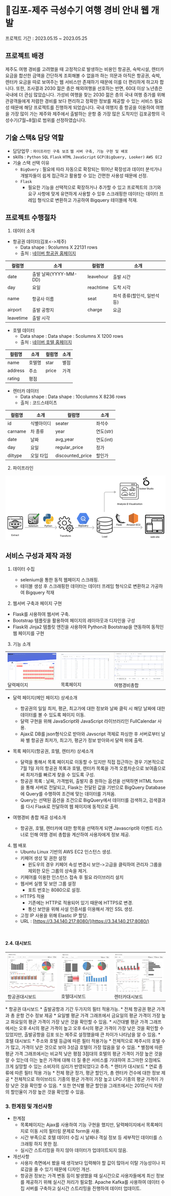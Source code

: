 # 🍊김포-제주 극성수기 여행 경비 안내 웹 개발
프로젝트 기간 : 2023.05.15 ~ 2023.05.25

## 프로젝트 배경
제주도 여행 경비를 고려했을 때 고정적으로 발생하는 비용인 항공권, 숙박시설, 렌터카 요금을 합산한 금액을 간단하게 조회해볼 수 없을까 하는 의문과 아직은 항공권, 숙박, 렌터카 요금을 따로 보여주는 웹 서비스만 존재하기 때문에 이를 더 편리하게 하고자 합니다. 또한, 조사결과 2030 젊은 층은 해외여행을 선호하는 반면, 60대 이상 노년층은 국내에 더 관심 많았습니다. 가성비 여행을 찾는 2030 젊은 층의 국내 여행 증가를 위해 관광객들에게 저렴한 경비를 보다 편리하고 정확한 정보를 제공할 수 있는 서비스 필요성 때문에 해당 프로젝트를 진행하게 되었습니다. 국내 여행지 중 항공을 이용하여 여행을 가장 많이 가는 제주와 제주에서 출발하는 운항 중 가장 많은 도착지인 김포공항의 극성수기(7월~8월)로 범위를 선정하였습니다.

## 기술 스택& 담당 역할
- 담당업무 : ```파이프라인 구축 보조``` ```웹 서버 구축, 기능 구현 및 배포```
- skills : ```Python``` ```SQL``` ```Flask``` ```HTML``` ```JavaScript``` ```GCP(BigQuery, Looker)``` ```AWS EC2```
- 기술 스택 선택 이유
  - ```BigQuery``` : 필요에 따라 자동으로 확장되는 뛰어난 확장성과 데이터 분석가나 개발자들이 쉽게 접근하고 활용할 수 있는 간편한 사용성 때문에 선정.
  -  ```Flask```
      -  필요한 기능을 선택적으로 확장하거나 추가할 수 있고 프로젝트의 크기와 요구 사항에 맞게 유연하게 사용할 수 있후 스크래핑한 데이터는 데이터 프레임 형식으로 변환하고 가공하여 Bigquery 테이블에 적재.


## 프로젝트 수행절차  
1. 데이터 소개   
  * 항공권 데이터(김포<->제주)
    * Data shape : 9columns X 22131 rows
    * 출처 : [네이버 항공권 홈페이지](https://m-flight.naver.com/)
     
| 컬럼명 | 소개 | 컬럼명 | 소개 |
| --- | --- | --- | --- |
| date | 출발 날짜(YYYY-MM-DD) | leavehour | 출발 시간 |
| day | 요일 | reachtime | 도착 시각 |
| name | 항공사 이름 | seat | 좌석 종류(할인석, 일반석 등) |
| airport | 출발 공항지 | charge | 요금 |
| leavetime | 출발 시각 |  |  |

  * 호텔 데이터
    * Data shape : Data shape : 5columns X 1200 rows
    * 출처 : [네이버 호텔 홈페이지](https://hotels.naver.com/)
     
| 컬럼명 | 소개 | 컬럼명 | 소개 |
| --- | --- | --- | --- |
| name | 호텔명 | star | 별점 |
| address | 주소 | price | 가격 |
| rating | 평점 |  |  |

  * 렌터카 데이터
    * Data shape : Data shape : 10columns X 8236 rows
    * 출처 : 코드스테이츠
     
| 컬럼명 | 소개 | 컬럼명 | 소개 |
| --- | --- | --- | --- |
| id | 식별아이디 | seater | 좌석수 |
| carname | 차 종류 | year | 연도(str) |
| date | 날짜 | avg_year | 연도(int) |
| day | 요일 | regular_price | 정가 |
| diltype | 오일 타입 | discounted_price | 할인가 |

2. 파이프라인
<img src="picture/파이프라인.png" alt="파이프라인">



## 서비스 구성과 제작 과정
1. 데이터 수집
    - selenium을 통한 동적 웹페이지 스크래핑.
    - 테이블 생성 후 스크래핑한 데이터는 데이터 프레임 형식으로 변환하고 가공하여 Bigquery 적재

2. 웹서버 구축과 페이지 구현
  * Flask를 사용하여 웹서버 구축.
  * Bootstrap 템플릿을 활용하여 페이지의 레이아웃과 디자인을 구성
  * Flask와 Jinja2 템플릿 엔진을 사용하여 Python과 Bootstrap을 연동하여 동적인 웹 페이지를 구현

3. 기능 소개
<table>
  <td>
    <img src="picture/달력페이지.png" alt="달력페이지">
    달력페이지
  </td>
  <td>
    <img src="picture/목록페이지.png" alt="목록페이지">
    목록페이지
  </td>
  <td>
    <img src="picture/여행경비총합.png" alt="여행경비총합">
    여행경비총합
  </td>
</table>

  - 달력 페이지(메인 페이지) 상세소개
      - 항공권의 일일 최저, 평균, 최고가에 대한 정보와 날짜 클릭 시 해당 날짜에 대한 데이터를 볼 수 있도록 페이지 이동.
      - 달력 구현을 위해 JavaScript와 JavaScript 라이브러리인 FullCalendar 사용.
      - Ajax로 DB를 json형식으로 받아와 Javscript 객체로 파싱한 후 서버로부터 날짜 별 항공권 최저가, 최고가, 평균가 정보 받아와서 달력 위에 출력.

  - 목록 페이지(항공권, 호텔, 렌터카) 상세소개
      - 달력을 통해서 목록 페이지로 이동할 수 있지만 직접 접근하는 경우 기본적으로 7월 1일 자의 항공권 목록과 호텔, 렌터카 목록을 가격 오름차순으로 보여줌으로써 최저가를 빠르게 찾을 수 있도록 구성.
      - 항공권 목록 : 날짜, 가격범위, 출발지 중 원하는 옵션을 선택하면 HTML form을 통해 서버로 전달되고, Flask는 전달된 값을 기반으로 BigQuery Database에 Query를 수행하여 조건에 맞는 데이터를 가져옴.
      - Query는 선택된 옵션을 조건으로 BigQuery에서 데이터를 검색하고, 검색결과를 다시 Flask로 전달하여 웹 페이지에 동적으로 출력.

  - 여행경비 총합 제공 상세소개
      - 항공권, 호텔, 렌터카에 대한 항목을 선택하게 되면 Javascript와 이벤트 리스너로 인해 여행 경비 총합을 계산하여 사용자에게 정보 제공.




4. 웹 배포
    - Ubuntu Linux 기반의 AWS EC2 인스턴스 생성.
    - 키페어 생성 및 권한 설정
        - 윈도우의 경우 키페어 속성 변경시 보안->고급을 클릭하여 관리자 그룹을 제외한 모든 그룹의 상속을 제거.
    - 키페어를 이용한 인스턴스 접속 후 필요 라이브러리 설치
    - 웹서버 실행 및 보안 그룹 설정
        - 포트 번호는 8080으로 설정.
    - HTTPS 적용
        - 기존에는 HTTP로 적용되어 있기 때문에 HTTPS로 변경.
        - 통신 보안을 위해 사설 인증서를 이용해서 개인 SSL 생성.
    - 고정 IP 사용을 위해 Elastic IP 할당.
    - URL : [https://3.34.140.217:8080/](https://3.34.140.217:8080/)
   
<br>

#### 2.4. 대시보드
<table>
  <td>
    <img src="picture/항공권대시보드.png" alt="항공권대시보드">
    항공권대시보드
  </td>
  <td>
    <img src="picture/호텔대시보드.png" alt="호텔대시보드">
    호텔대시보드
  </td>
  <td>
    <img src="picture/렌터카대시보드.png" alt="렌터카대시보드">
    렌터카대시보드
  </td>
</table>
* 항공권 대시보드
    * 출발공항과 기간 두가지의 필터 적용가능.
    * 전체 항공권 평균 가격과 총 운항 건수 정보 제공
    * 요일별 평균 가격 그래프에서 금요일의 평균 가격이 가장 높고 화요일의 평균 가격이 가장 낮은 것을 확인할 수 있음.
    * 시간대별 평균 가격 그래프에서는 오후 4시의 평균 가격이 높고 오후 6시의 평균 가격이 가장 낮은 것을 확인할 수 있었지만, 출발공항을 김포 또는 제주로 설정했을때 큰 차이가 나타남을 알 수 있음.   
* 호텔 대시보드
    * 주소와 호텔 등급에 따른 필터 적용가능
    * 전체적으로 제주시의 호텔 수가 많고, 가격이 낮은 것으로 보아 3성급 호텔이 가장 많음을 알 수 있음.
    * 별점에 따른 평균 가격 그래프에서는 비교적 낮은 평점 3점대의 호텔의 평균 가격이 가장 높은 것을 알 수 있는데 이는 높은 가격에 대해 더 질 좋은 서비스를 기대하여 조그마한 오점에도 크게 실망할 수 있는 소비자의 심리가 반영되었다고 추측.   
* 렌터카 대시보드
    * 연료 종류에 따른 필터 적용 가능
    * 전체 평균 정가, 평균 할인가, 총 렌터카 건수에 대한 정보 제공
    * 전체적으로 하이브리드 기종의 평균 가격이 가장 높고 LPG 기종의 평균 가격이 가장 낮은 것을 확인할 수 있음.
    * 또한 연식별 평균 할인을 그래프에서는 2015년식 차량의 할인율이 가장 높은 것을 확인할 수 있음.    

<br>

### 3. 한계점 및 개선사항
- 한계점
    - 목록페이지는 Ajax를 사용하여 기능 구현을 했지만, 달력페이지에서 목록페이지로 이동 시의 필터링 문제로 form을 사용.
    - 시간 부족으로 호텔 데이터 수집 시 날짜나 객실 정보 등 세부적인 데이터를 스크래핑 하지 못한 점.
    - 실시간 스트리밍을 하지 않아 데이터가 업데이트되지 않음.
- 개선사항
    - 사용자 측면에서 봤을 때 생각보다 입력해야 할 값이 많아서 이탈 가능성이나 피로감을 줄 수 있기 때문에 디자인 개선.
    - 항공권 정보는 가격 변동 등이 발생했을 때 실시간으로 사용자들에게 최신 정보를 제공하기 위해 실시간 처리가 필요함. Apache Kafka를 사용하여 데이터 수집 서버를 구축하고 실시간 스트리밍을 진행하여 데이터 업데이트.
